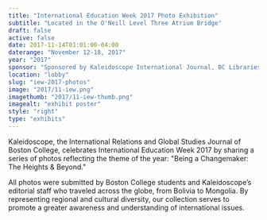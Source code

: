 ```yaml
---
title: "International Education Week 2017 Photo Exhibition"
subtitle: "Located in the O'Neill Level Three Atrium Bridge"
draft: false
active: false
date: 2017-11-14T01:01:00-04:00
daterange: "November 12-18, 2017"
year: "2017"
sponsor: "Sponsored by Kaleidoscope International Journal, BC Libraries, Office of International Students and Scholars, Office of International Programs & the Institutes for Liberal Arts"
location: "lobby"
slug: "iew-2017-photos"
image: "2017/11-iew.png"
imagethumb: "2017/11-iew-thumb.png"
imagealt: "exhibit poster"
style: "right"
type: "exhibits"
---
```


Kaleidoscope, the International Relations and Global Studies Journal of Boston College, celebrates International Education Week 2017 by sharing a series of photos reflecting the theme of the year: "Being a Changemaker: The Heights & Beyond." 

All photos were submitted by Boston College students and Kaleidoscope’s editorial staff who traveled across the globe, from Bolivia to Mongolia. By representing regional and cultural diversity, our collection serves to promote a greater awareness and understanding of international issues.
